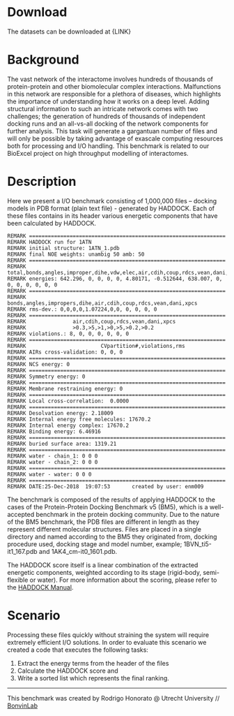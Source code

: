 # Download

The datasets can be downloaded at {LINK}

# Background
The vast network of the interactome involves hundreds of thousands of protein-protein and other biomolecular complex interactions. 
Malfunctions in this network are responsible for a plethora of diseases, which highlights the importance of understanding how it works on a deep level. 
Adding structural information to such an intricate network comes with two challenges; the generation of hundreds of thousands of independent docking runs and an all-vs-all docking of the network components for further analysis. 
This task will generate a gargantuan number of files and will only be possible by taking advantage of exascale computing resources both for processing and I/O handling. 
This benchmark is related to our BioExcel project on high throughput modelling of interactomes.

# Description

Here we present a I/O benchmark consisting of 1,000,000 files – docking models in PDB format (plain text file) - generated by HADDOCK.
Each of these files contains in its header various energetic components that have been calculated by HADDOCK. 

```REMARK FILENAME="1ATN_1061.pdb0"
REMARK ===============================================================
REMARK HADDOCK run for 1ATN
REMARK initial structure: 1ATN_1.pdb
REMARK final NOE weights: unambig 50 amb: 50
REMARK ===============================================================
REMARK            total,bonds,angles,improper,dihe,vdw,elec,air,cdih,coup,rdcs,vean,dani,xpcs,rg
REMARK energies: 642.296, 0, 0, 0, 0, 4.80171, -0.512644, 638.007, 0, 0, 0, 0, 0, 0, 0
REMARK ===============================================================
REMARK            bonds,angles,impropers,dihe,air,cdih,coup,rdcs,vean,dani,xpcs
REMARK rms-dev.: 0,0,0,0,1.07224,0,0, 0, 0, 0, 0
REMARK ===============================================================
REMARK               air,cdih,coup,rdcs,vean,dani,xpcs
REMARK               >0.3,>5,>1,>0,>5,>0.2,>0.2
REMARK violations.: 8, 0, 0, 0, 0, 0, 0
REMARK ===============================================================
REMARK                        CVpartition#,violations,rms
REMARK AIRs cross-validation: 0, 0, 0
REMARK ===============================================================
REMARK NCS energy: 0
REMARK ===============================================================
REMARK Symmetry energy: 0
REMARK ===============================================================
REMARK Membrane restraining energy: 0
REMARK ===============================================================
REMARK Local cross-correlation:  0.0000
REMARK ===============================================================
REMARK Desolvation energy: 2.18009
REMARK Internal energy free molecules: 17670.2
REMARK Internal energy complex: 17670.2
REMARK Binding energy: 6.46916
REMARK ===============================================================
REMARK buried surface area: 1319.21
REMARK ===============================================================
REMARK water - chain_1: 0 0 0
REMARK water - chain_2: 0 0 0
REMARK ===============================================================
REMARK water - water: 0 0 0
REMARK ===============================================================
REMARK DATE:25-Dec-2018  19:07:53       created by user: enm009
```

The benchmark is composed of the results of applying HADDOCK to the cases of the Protein-Protein Docking Benchmark v5 (BM5), which is a well-accepted benchmark in the protein docking community.   Due to the nature of the BM5 benchmark, the PDB files are different in length as they represent different molecular structures.  Files are placed in a single directory and named according to the BM5 they originated from, docking procedure used, docking stage and model number, example; 1BVN_ti5-it1_167.pdb and 1AK4_cm-it0_1601.pdb.

The HADDOCK score itself is a linear combination of the extracted energetic components, weighted according to its stage (rigid-body, semi-flexible or water).
For more information about the scoring, please refer to the [HADDOCK Manual](http://www.bonvinlab.org/software/haddock2.2/scoring/).

# Scenario
 
 Processing these files quickly without straining the system will require extremely efficient I/O solutions.
In order to evaluate this scenario we created a code that executes the following tasks:
1. Extract the energy terms from the header of the files
2. Calculate the HADDOCK score and 
3. Write a sorted list which represents the final ranking. 

***

This benchmark was created by Rodrigo Honorato @ Utrecht University // [BonvinLab](http://www.bonvinlab.org)